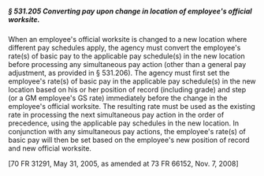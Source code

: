 ##### § 531.205 Converting pay upon change in location of employee's official worksite. #####

When an employee's official worksite is changed to a new location where different pay schedules apply, the agency must convert the employee's rate(s) of basic pay to the applicable pay schedule(s) in the new location before processing any simultaneous pay action (other than a general pay adjustment, as provided in § 531.206). The agency must first set the employee's rate(s) of basic pay in the applicable pay schedule(s) in the new location based on his or her position of record (including grade) and step (or a GM employee's GS rate) immediately before the change in the employee's official worksite. The resulting rate must be used as the existing rate in processing the next simultaneous pay action in the order of precedence, using the applicable pay schedules in the new location. In conjunction with any simultaneous pay actions, the employee's rate(s) of basic pay will then be set based on the employee's new position of record and new official worksite.

[70 FR 31291, May 31, 2005, as amended at 73 FR 66152, Nov. 7, 2008]
